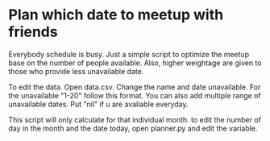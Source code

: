 # Plan which date to meetup with friends

Everybody schedule is busy.
Just a simple script to optimize the meetup base on the number of people available. Also, higher weightage are given to those who provide less unavailable date.

To edit the data. Open data.csv. Change the name and date unavailable. 
For the unavailable "1-20" follow this format. You can also add multiple range of unavailable dates. Put "nil" if u are avaliable everyday.

This script will only calculate for that individual month. to edit the number of day in the month and the date today, open planner.py and edit the variable.
